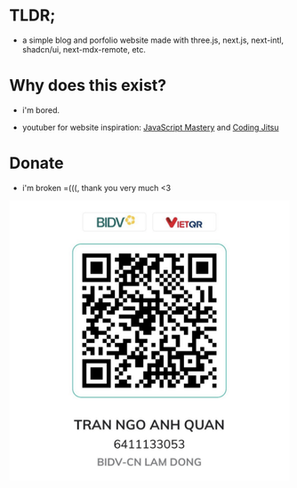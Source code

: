 # TLDR;

- a simple blog and porfolio website made with three.js, next.js, next-intl, shadcn/ui, next-mdx-remote, etc.

# Why does this exist?

- i'm bored.

- youtuber for website inspiration: [JavaScript Mastery](https://www.youtube.com/@javascriptmastery) and [Coding Jitsu](https://www.youtube.com/@codingjitsu)

# Donate

- i'm broken =(((, thank you very much <3

![BIDV](https://github.com/Coder-Blue/argon-note/blob/main/donation/IMG_4049.jpg?raw=true)
